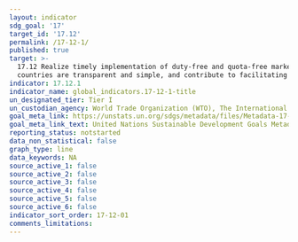 ```yaml
---
layout: indicator
sdg_goal: '17'
target_id: '17.12'
permalink: /17-12-1/
published: true
target: >-
  17.12 Realize timely implementation of duty-free and quota-free market access on a lasting basis for all least developed countries, consistent with World Trade Organization decisions, including by ensuring that preferential rules of origin applicable to imports from least developed
  countries are transparent and simple, and contribute to facilitating market access
indicator: 17.12.1
indicator_name: global_indicators.17-12-1-title
un_designated_tier: Tier I
un_custodian_agency: World Trade Organization (WTO), The International Trade Centre (ITC), United Nations Conference on Trade and Development (UNCTAD)
goal_meta_link: https://unstats.un.org/sdgs/metadata/files/Metadata-17-12-01.pdf
goal_meta_link_text: United Nations Sustainable Development Goals Metadata (PDF 215 KB)
reporting_status: notstarted
data_non_statistical: false
graph_type: line
data_keywords: NA
source_active_1: false
source_active_2: false
source_active_3: false
source_active_4: false
source_active_5: false
source_active_6: false
indicator_sort_order: 17-12-01
comments_limitations: 
---
```

